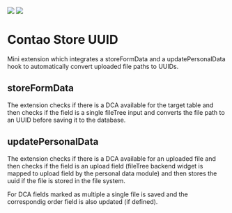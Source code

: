 [![](https://img.shields.io/packagist/v/fritzmg/contao-store-uuid.svg)](https://packagist.org/packages/fritzmg/contao-store-uuid)
[![](https://img.shields.io/packagist/dt/fritzmg/contao-store-uuid.svg)](https://packagist.org/packages/fritzmg/contao-store-uuid)

Contao Store UUID
===================

Mini extension which integrates a storeFormData and a updatePersonalData hook to automatically convert uploaded file paths to UUIDs. 

storeFormData
-------------

The extension checks if there is a DCA available for the target table and then checks if the field is a single fileTree input and converts the file path to an UUID before saving it to the database.


updatePersonalData
------------------

The extension checks if there is a DCA available for an uploaded file and then checks if the field is an upload field (fileTree backend widget is mapped to upload field by the personal data module) and then stores the uuid if the file is stored in the file system.

For DCA fields marked as multiple a single file is saved and the correspondig order field is also updated (if defined).
